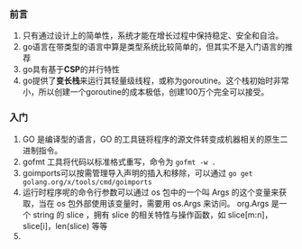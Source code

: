 ### 前言

1. 只有通过设计上的简单性，系统才能在增长过程中保持稳定、安全和自洽。
2. go语言在带类型的语言中算是类型系统比较简单的，但其实不是入门语言的推荐
3. go具有基于**CSP**的并行特性
4. go提供了**变长栈**来运行其轻量级线程，或称为goroutine。这个栈初始时非常小，所以创建一个goroutine的成本极低，创建100万个完全可以接受。



### 入门

1. GO 是编译型的语言，GO 的工具链将程序的源文件转变成机器相关的原生二进制指令。
2. gofmt 工具将代码以标准格式重写，命令为 `gofmt -w .`
3. goimports可以按需管理导入声明的插入和移除，可以通过 `go get golang.org/x/tools/cmd/goimports`
4. 运行时程序呢的命令行参数可以通过 os 包中的一个叫 Args 的这个变量来获取，当在 os 包外部使用该变量时，需要用 os.Args 来访问。 org.Args 是一个 string 的 slice ，拥有 slice 的相关特性与操作函数，如 slice[m:n]，slice[i]，len(slice) 等等
5. 



